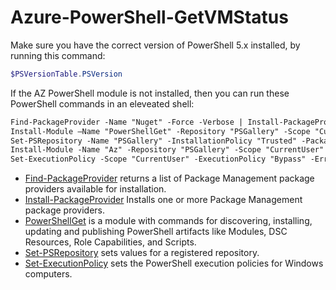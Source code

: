 # Azure-PowerShell-GetVMStatus

Make sure you have the correct version of PowerShell 5.x installed, by running this command:

```powershell
$PSVersionTable.PSVersion
```

If the AZ PowerShell module is not installed, then you can run these PowerShell commands in an eleveated shell:

```markdown
Find-PackageProvider -Name "Nuget" -Force -Verbose | Install-PackageProvider -Scope "CurrentUser" -Force -Confirm -Verbose
Install-Module –Name "PowerShellGet" -Repository "PSGallery" -Scope "CurrentUser" -AcceptLicense -SkipPublisherCheck –Force -Confirm -AllowClobber -Verbose
Set-PSRepository -Name "PSGallery" -InstallationPolicy "Trusted" -PackageManagementProvider "Nuget" -Verbose
Install-Module -Name "Az" -Repository "PSGallery" -Scope "CurrentUser" -AcceptLicense -SkipPublisherCheck -Force -Confirm -AllowClobber -Verbose
Set-ExecutionPolicy -Scope "CurrentUser" -ExecutionPolicy "Bypass" -ErrorAction SilentlyContinue -Confirm -Force -Verbose
```
    
- [Find-PackageProvider](https://docs.microsoft.com/powershell/module/packagemanagement/find-packageprovider) returns a list of Package Management package providers available for installation.
- [Install-PackageProvider](https://docs.microsoft.com/powershell/module/packagemanagement/install-packageprovider) Installs one or more Package Management package providers.
- [PowerShellGet](https://docs.microsoft.com/powershell/module/powershellget) is a module with commands for discovering, installing, updating and publishing PowerShell artifacts like Modules, DSC Resources, Role Capabilities, and Scripts.
- [Set-PSRepository](https://docs.microsoft.com/powershell/module/powershellget/set-psrepository) sets values for a registered repository.
- [Set-ExecutionPolicy](https://docs.microsoft.com/powershell/module/microsoft.powershell.security/set-executionpolicy) sets the PowerShell execution policies for Windows computers.
